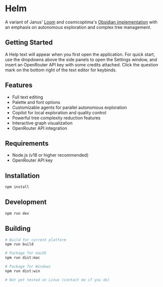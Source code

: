 # Helm

A variant of Janus' [Loom](https://github.com/socketteer/loom) and cosmicoptima's [Obsidian implementation](https://github.com/cosmicoptima/loom) with an emphasis on autonomous exploration and complex tree management.

## Getting Started

A Help text will appear when you first open the application. For quick start, use the dropdowns above the side panels to open the Settings window, and insert an OpenRouter API key with some credits attached. Click the question mark on the bottom right of the text editor for keybinds.

## Features

- Full text editing
- Palette and font options
- Customizable agents for parallel autonomous exploration
- Copilot for local exploration and quality control
- Powerful tree complexity reduction features
- Interactive graph visualization
- OpenRouter API integration

## Requirements

- Node.js (v18 or higher recommended)
- OpenRouter API key

## Installation

```bash
npm install
```

## Development

```bash
npm run dev
```

## Building

```bash
# Build for current platform
npm run build

# Package for macOS
npm run dist:mac

# Package for Windows
npm run dist:win

# Not yet tested on Linux (contact me if you do)
```